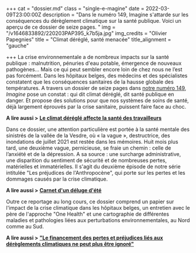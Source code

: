 +++
cat = "dossier.md"
class = "single-e-magine"
date = 2022-03-09T23:00:00Z
description = "Dans le numéro 149, Imagine s'attarde sur les conséquences du dérèglement climatique sur la santé publique. Voici un aperçu de ce dossier de seize pages. "
img = "/v1646833892/220203PAP395_k7b5ja.jpg"
img_credits = "Olivier Papegnies"
title = "Climat déréglé, santé menacée"
title_alignment = "gauche"

+++
La crise environnementale a de nombreux impacts sur la santé publique : malnutrition, pénuries d'eau potable, émergence de nouveaux pathogènes… Mais ce qui peut sembler encore loin de chez nous ne l’est pas forcément. Dans les hôpitaux belges, des médecins et des spécialistes constatent que les conséquences sanitaires de la hausse globale des températures. A travers un dossier de seize pages dans [notre numéro 149](https://kiosque.imagine-magazine.com/), _Imagine_ pose un constat : qui dit climat déréglé, dit santé publique en danger. Et propose des solutions pour que nos systèmes de soins de santé, déjà largement éprouvés par la crise sanitaire, puissent faire face au choc.

**A lire aussi >** [**Le climat déréglé affecte la santé des travailleurs**](https://www.imagine-magazine.com/libre-acces/reportage/le-climat-deregle-affecte-la-sante-des-travailleurs/)

Dans ce dossier, une attention particulière est portée à la santé mentale des sinistrés de la vallée de la Vesdre, où « la vague », destructrice, des inondations de juillet 2021 est restée dans les mémoires. Huit mois plus tard, une deuxième vague, pernicieuse, se fraie un chemin : celle de l’anxiété et de la dépression. A sa source : une surcharge administrative, une disparition du sentiment de sécurité et de nombreuses pertes, matérielles et immatérielles. Il s'agit du deuxième épisode de notre série intitulée "Les préjudices de l'Anthropocène", qui porte sur les pertes et les dommages causés par la crise climatique.

**A lire aussi >** [**Carnet d'un déluge d'été**](https://www.imagine-magazine.com/libre-acces/reportage/carnet-d-un-deluge-d-ete/)

Outre ce reportage au long cours, ce dossier comprend un papier sur l'impact de la crise climatique dans les hôpitaux belges, un entretien avec le père de l'approche "One Health" et une cartographie de différentes maladies et pathologies liées aux perturbations environnementales, au Nord comme au Sud.

**A lire aussi >** [**"Le financement des pertes et préjudices liés aux dérèglements climatiques ne peut plus être ignoré"**](https://www.imagine-magazine.com/libre-acces/interview/rebecca-thissen-la-demande-de-financement-des-pertes-et-prejudices-lies-aux-dereglements-climatiques-ne-peut-plus-etre-ignoree/)